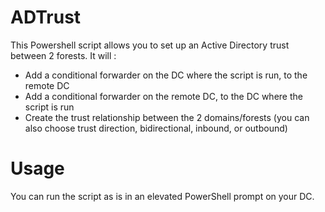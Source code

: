 # ADTrust

This Powershell script allows you to set up an Active Directory trust between 2 forests. It will :
- Add a conditional forwarder on the DC where the script is run, to the remote DC
- Add a conditional forwarder on the remote DC, to the DC where the script is run
- Create the trust relationship between the 2 domains/forests (you can also choose trust direction, bidirectional, inbound, or outbound)

# Usage

You can run the script as is in an elevated PowerShell prompt on your DC.
